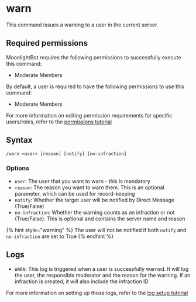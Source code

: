 # warn

This command issues a warning to a user in the current server.

## Required permissions

MoonlightBot requires the following permissions to successfully execute this command:

* Moderate Members

By default, a user is required to have the following permissions to use this command:

* Moderate Members

For more information on editing permission requirements for specific users/roles, refer to the [permissions tutorial](/start-up/permission-tutorial.md)

## Syntax

```text
/warn <user> [reason] [notify] [no-infraction]
```

### Options

* `user`: The user that you want to warn - this is mandatory
* `reason`: The reason you want to warn them. This is an optional parameter, which can be used for record-keeping
* `notify`: Whether the target user will be notified by Direct Message (True/False)
* `no-infraction`: Whether the warning counts as an infraction or not (True/False). This is optional and contains the server name and reason

{% hint style="warning" %}
The user will not be notified if both `notify` and `no-infraction` are set to True
{% endhint %}

## Logs

* `WARN`: This log is triggered when a user is successfully warned. It will log the user, the responsible moderator and the reason for the warning. If an infraction is created, it will also include the infraction ID

For more information on setting up those logs, refer to the [log setup tutorial](/README.md#logging)
